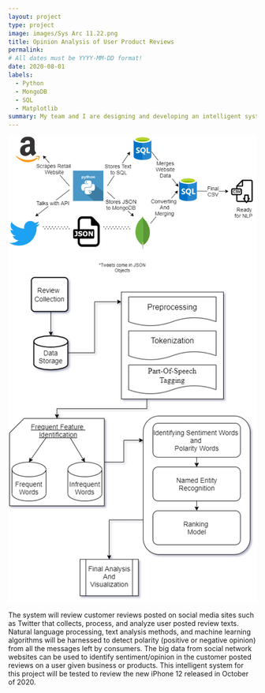```yaml
---
layout: project
type: project
image: images/Sys Arc 11.22.png
title: Opinion Analysis of User Product Reviews
permalink:
# All dates must be YYYY-MM-DD format!
date: 2020-08-01
labels:
  - Python
  - MongoDB
  - SQL
  - Matplotlib
summary: My team and I are designing and developing an intelligent system (AI) – Sentiment Analysis System.
---
```


<div class="ui small rounded images">
  <img class="ui image" src="../images/Sys Arc 11.22.png">
  <img class="ui image" src="../images/opnn sys 11.21.png">
</div>

The system will review customer reviews posted on social media sites such as Twitter that collects, process, and analyze user posted review texts.  Natural language processing, text analysis methods, and machine learning algorithms will be harnessed to detect polarity (positive or negative opinion) from all the messages left by consumers.  The big data from social network websites can be used to identify sentiment/opinion in the customer posted reviews on a user given business or products. This intelligent system for this project will be tested to review the new iPhone 12 released in October of 2020.  
